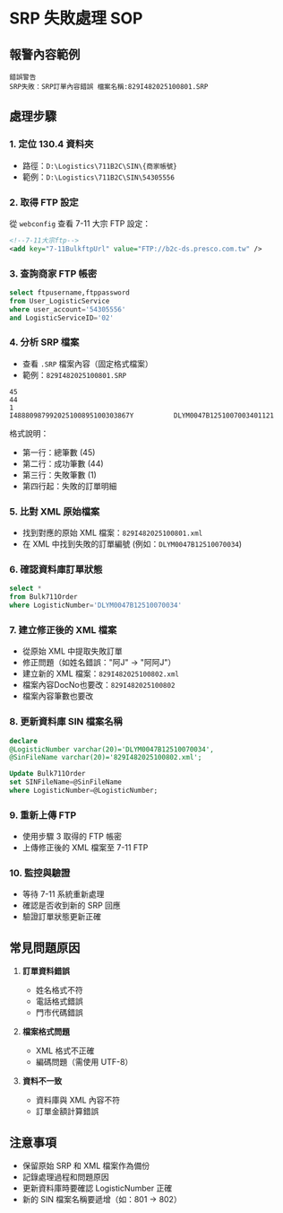 # SRP 失敗處理 SOP

## 報警內容範例
```
錯誤警告
SRP失敗：SRP訂單內容錯誤 檔案名稱:829I482025100801.SRP
```

## 處理步驟

### 1. 定位 130.4 資料夾
- 路徑：`D:\Logistics\711B2C\SIN\{商家帳號}`
- 範例：`D:\Logistics\711B2C\SIN\54305556`

### 2. 取得 FTP 設定
從 `webconfig` 查看 7-11 大宗 FTP 設定：
```xml
<!--7-11大宗ftp-->
<add key="7-11BulkftpUrl" value="FTP://b2c-ds.presco.com.tw" />
```

### 3. 查詢商家 FTP 帳密
```sql
select ftpusername,ftppassword
from User_LogisticService
where user_account='54305556'
and LogisticServiceID='02'
```

### 4. 分析 SRP 檔案
- 查看 `.SRP` 檔案內容（固定格式檔案）
- 範例：`829I482025100801.SRP`
```
45
44
1
I48880987992025100895100303867Y          DLYM0047B1251007003401121
```

格式說明：
- 第一行：總筆數 (45)
- 第二行：成功筆數 (44)
- 第三行：失敗筆數 (1)
- 第四行起：失敗的訂單明細

### 5. 比對 XML 原始檔案
- 找到對應的原始 XML 檔案：`829I482025100801.xml`
- 在 XML 中找到失敗的訂單編號 (例如：`DLYM0047B12510070034`)

### 6. 確認資料庫訂單狀態
```sql
select *
from Bulk711Order
where LogisticNumber='DLYM0047B12510070034'
```

### 7. 建立修正後的 XML 檔案
- 從原始 XML 中提取失敗訂單
- 修正問題（如姓名錯誤："阿J" → "阿阿J"）
- 建立新的 XML 檔案：`829I482025100802.xml`
- 檔案內容DocNo也要改：`829I482025100802`
- 檔案內容筆數也要改

### 8. 更新資料庫 SIN 檔案名稱
```sql
declare
@LogisticNumber varchar(20)='DLYM0047B12510070034',
@SinFileName varchar(20)='829I482025100802.xml';

Update Bulk711Order
set SINFileName=@SinFileName
where LogisticNumber=@LogisticNumber;
```

### 9. 重新上傳 FTP
- 使用步驟 3 取得的 FTP 帳密
- 上傳修正後的 XML 檔案至 7-11 FTP

### 10. 監控與驗證
- 等待 7-11 系統重新處理
- 確認是否收到新的 SRP 回應
- 驗證訂單狀態更新正確

## 常見問題原因

1. **訂單資料錯誤**
   - 姓名格式不符
   - 電話格式錯誤
   - 門市代碼錯誤

2. **檔案格式問題**
   - XML 格式不正確
   - 編碼問題（需使用 UTF-8）

3. **資料不一致**
   - 資料庫與 XML 內容不符
   - 訂單金額計算錯誤

## 注意事項

- 保留原始 SRP 和 XML 檔案作為備份
- 記錄處理過程和問題原因
- 更新資料庫時要確認 LogisticNumber 正確
- 新的 SIN 檔案名稱要遞增（如：801 → 802）

